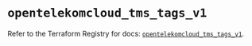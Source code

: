 # `opentelekomcloud_tms_tags_v1`

Refer to the Terraform Registry for docs: [`opentelekomcloud_tms_tags_v1`](https://registry.terraform.io/providers/opentelekomcloud/opentelekomcloud/1.36.38/docs/resources/tms_tags_v1).
